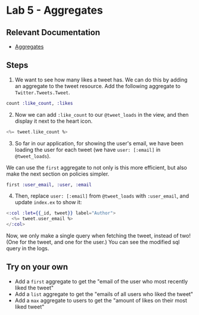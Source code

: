 # Lab 5 - Aggregates

## Relevant Documentation

- [Aggregates](https://hexdocs.pm/ash/3.0.0-rc.21/aggregates.html)

## Steps

1. We want to see how many likes a tweet has. We can do this by adding an aggregate to the tweet resource. Add the following aggregate to `Twitter.Tweets.Tweet`.

```elixir
count :like_count, :likes
```

2. Now we can add `:like_count` to our `@tweet_loads` in the view, and then display it next to the heart icon.

```elixir
<%= tweet.like_count %>
```

3. So far in our application, for showing the user's email, we have been loading the user for each tweet (we have `user: [:email]` in `@tweet_loads`).

We can use the `first` aggregate to not only is this more efficient, but also make the next section on policies simpler.

```elixir
first :user_email, :user, :email
```

4. Then, replace `user: [:email]` from `@tweet_loads` with `:user_email`, and update `index.ex` to show it:

```elixir
<:col :let={{_id, tweet}} label="Author">
  <%= tweet.user_email %>
</:col>
```

Now, we only make a single query when fetching the tweet, instead of two! (One for the tweet, and one for the user.) You can see the modified sql query in the logs.

## Try on your own

- Add a `first` aggregate to get the "email of the user who most recently liked the tweet"
- Add a `list` aggregate to get the "emails of all users who liked the tweet"
- Add a `max` aggregate to users to get the "amount of likes on their most liked tweet"
